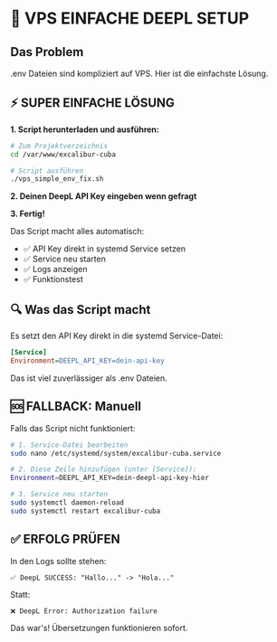 # 🚀 VPS EINFACHE DEEPL SETUP

## Das Problem
.env Dateien sind kompliziert auf VPS. Hier ist die einfachste Lösung.

## ⚡ SUPER EINFACHE LÖSUNG

**1. Script herunterladen und ausführen:**
```bash
# Zum Projektverzeichnis
cd /var/www/excalibur-cuba

# Script ausführen
./vps_simple_env_fix.sh
```

**2. Deinen DeepL API Key eingeben wenn gefragt**

**3. Fertig!** 

Das Script macht alles automatisch:
- ✅ API Key direkt in systemd Service setzen
- ✅ Service neu starten  
- ✅ Logs anzeigen
- ✅ Funktionstest

## 🔍 Was das Script macht

Es setzt den API Key direkt in die systemd Service-Datei:
```ini
[Service]
Environment=DEEPL_API_KEY=dein-api-key
```

Das ist viel zuverlässiger als .env Dateien.

## 🆘 FALLBACK: Manuell

Falls das Script nicht funktioniert:

```bash
# 1. Service-Datei bearbeiten
sudo nano /etc/systemd/system/excalibur-cuba.service

# 2. Diese Zeile hinzufügen (unter [Service]):
Environment=DEEPL_API_KEY=dein-deepl-api-key-hier

# 3. Service neu starten
sudo systemctl daemon-reload
sudo systemctl restart excalibur-cuba
```

## ✅ ERFOLG PRÜFEN

In den Logs sollte stehen:
```
✅ DeepL SUCCESS: "Hallo..." -> "Hola..."
```

Statt:
```
❌ DeepL Error: Authorization failure
```

Das war's! Übersetzungen funktionieren sofort.